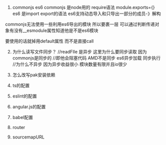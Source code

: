 1. commonjs es6
commonjs 是node用的 require语法 module.exports={}
es6 是import export的语法
es6支持动态导入和只导出一部分的成员-》解构

commonjs无法使用一些利用es6导出的模块 所以要裹一层
可以通过判断传递对象有没有__esmodule属性知道他是不是es6模块

要使用的话就掉用default属性 而不是直接call


2. 为什么读写文件同步？
        //readFIle 是异步 这里为什么要同步读取 因为commonjs是同步的
        //即他会阻塞代码 AMD不是同步 es6异步加载 同步执行
        //为什么不异步 因为异步收益很小 模块数量有限并且io很少

3. 怎么改写pak安装依赖
4. ts的配置
5. eslint的配置
6. angular.js的配置
7. babel配置
8. router
9. sourcemapURL